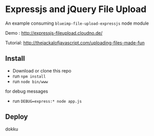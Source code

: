 Expressjs and jQuery File Upload
=================

An example consuming ```blueimp-file-upload-expressjs``` node module

Demo : http://expressjs-fileupload.cloudno.de/

Tutorial: http://thejackalofjavascript.com/uploading-files-made-fun

Install
-------

* Download or clone this repo
* run ```npm install```
* run ```node bin/www```

for debug messages
* run ```DEBUG=express:* node app.js```


Deploy
-------
dokku